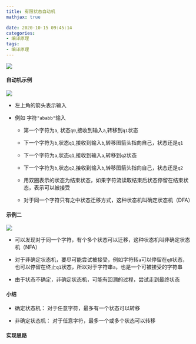 ```yaml
---
title: 有限状态自动机
mathjax: true

date: 2020-10-15 09:45:14
categories:
- 编译原理
tags:
- 编译原理
---
```



![](0001.png)

#### 自动机示例

![](0002.png)

+ 左上角的箭头表示输入

+ 例如 字符`"ababb"`输入

    +  第一个字符为`a`, 状态`q0`,接收到输入`a`,转移到`q1`状态

    + 下一个字符为`b`,状态`q1`,接收到输入`b`,转移图箭头指向自己，状态还是`q1`

    + 下一个字符为`a`,状态`q1`,接收到输入`a`,转移到`q2`状态

    + 下一个字符为`b`,状态`q2`,接收到输入`b`,转移图箭头指向自己，状态还是`q2`

    + 用双圈表示的状态为结束状态，如果字符流读取结束后状态停留在结束状态，表示可以被接受

    + 对于同一个字符只有之中状态迁移方式，这种状态机叫确定状态机（DFA）

#### 示例二

![](0003.png)

+ 可以发现对于同一个字符，有个多个状态可以迁移，这种状态机叫非确定状态机（NFA）

+ 对于非确定状态机，要尽可能尝试被接受，例如字符转`a`可以停留在`q0`状态，也可以停留在终止`q1`状态，所以对于字符串`a`，也是一个可被接受的字符串

+ 由于状态不确定，非确定状态机，可能有回溯的过程，尝试走到最终状态

#### 小结

+ 确定状态机： 对于任意字符，最多有一个状态可以转移

+ 非确定状态机： 对于任意字符，最多一个或多个状态可以转移

#### 实现思路

